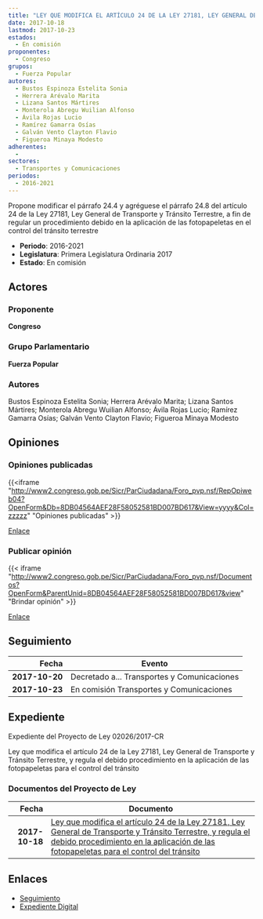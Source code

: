 ```yaml
---
title: "LEY QUE MODIFICA EL ARTÍCULO 24 DE LA LEY 27181, LEY GENERAL DE TRANSPORTE Y TRÁNSITO TERRESTRE, Y REGULA EL DEBIDO PROCEDIMIENTO EN LA APLICACIÓN DE LAS FOTOPAPELETAS PARA EL CONTROL DEL TRÁNSITO"
date: 2017-10-18
lastmod: 2017-10-23
estados: 
  - En comisión
proponentes: 
  - Congreso
grupos: 
  - Fuerza Popular
autores: 
  - Bustos Espinoza Estelita Sonia
  - Herrera Arévalo Marita
  - Lizana Santos Mártires
  - Monterola Abregu Wuilian Alfonso
  - Ávila Rojas Lucio
  - Ramírez Gamarra Osías
  - Galván Vento Clayton Flavio
  - Figueroa Minaya Modesto
adherentes: 
  - 
sectores: 
  - Transportes y Comunicaciones
periodos: 
  - 2016-2021
---
```


Propone modificar el párrafo 24.4 y agréguese el párrafo 24.8 del artículo 24 de la Ley 27181, Ley General de Transporte y Tránsito Terrestre, a fin de regular un procedimiento debido en la aplicación de las fotopapeletas en el control del tránsito terrestre

- **Periodo**: 2016-2021
- **Legislatura**: Primera Legislatura Ordinaria 2017
- **Estado**: En comisión

## Actores

### Proponente

**Congreso**

### Grupo Parlamentario

**Fuerza Popular**

### Autores

Bustos Espinoza Estelita Sonia; Herrera Arévalo Marita; Lizana Santos Mártires; Monterola Abregu Wuilian Alfonso; Ávila Rojas Lucio; Ramírez Gamarra Osías; Galván Vento Clayton Flavio; Figueroa Minaya Modesto


## Opiniones

### Opiniones publicadas

{{<iframe "http://www2.congreso.gob.pe/Sicr/ParCiudadana/Foro_pvp.nsf/RepOpiweb04?OpenForm&Db=8DB04564AEF28F58052581BD007BD617&View=yyyy&Col=zzzzz" "Opiniones publicadas" >}}

[Enlace](http://www2.congreso.gob.pe/Sicr/ParCiudadana/Foro_pvp.nsf/RepOpiweb04?OpenForm&Db=8DB04564AEF28F58052581BD007BD617&View=yyyy&Col=zzzzz)
### Publicar opinión

{{< iframe "http://www2.congreso.gob.pe/Sicr/ParCiudadana/Foro_pvp.nsf/Documentos?OpenForm&ParentUnid=8DB04564AEF28F58052581BD007BD617&view" "Brindar opinión" >}}

[Enlace](http://www2.congreso.gob.pe/Sicr/ParCiudadana/Foro_pvp.nsf/Documentos?OpenForm&ParentUnid=8DB04564AEF28F58052581BD007BD617&view)

## Seguimiento

| Fecha | Evento |
|------:|--------|
| **2017-10-20** | Decretado a... Transportes y Comunicaciones|
| **2017-10-23** | En comisión Transportes y Comunicaciones|


## Expediente

Expediente del Proyecto de Ley 02026/2017-CR

Ley que modifica el artículo 24 de la Ley 27181, Ley General de Transporte y Tránsito Terrestre, y regula el debido procedimiento en la aplicación de las fotopapeletas para el control del tránsito


### Documentos del Proyecto de Ley

| Fecha | Documento |
|------:|--------|
| **2017-10-18** | [Ley que modifica el artículo 24 de la Ley 27181, Ley General de Transporte y Tránsito Terrestre, y regula el debido procedimiento en la aplicación de las fotopapeletas para el control del tránsito](http://www.leyes.congreso.gob.pe/Documentos/2016_2021/Proyectos_de_Ley_y_de_Resoluciones_Legislativas/PL0202620171018.PDF) |

## Enlaces 

- [Seguimiento](http://www2.congreso.gob.pehttp://www2.congreso.gob.pe/Sicr/TraDocEstProc/CLProLey2016.nsf/f7fff46988ca05b1052578e100829cc7/142c46126bb26752052581bd007ccac9?OpenDocument)
- [Expediente Digital](http://www2.congreso.gob.pehttp://www2.congreso.gob.pe/Sicr/TraDocEstProc/CLProLey2016.nsf/f7fff46988ca05b1052578e100829cc7/142c46126bb26752052581bd007ccac9?OpenDocument&Click=05257FB7005EB655.eb71d0cf91d8294e05256cdf006b5706/$Body/0.1C6C)
